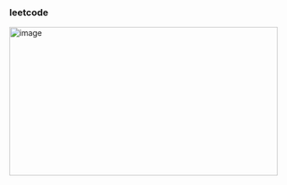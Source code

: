 ### leetcode 
<img width="480" height="266" alt="image" src="https://github.com/user-attachments/assets/b20d4f17-3372-4183-9fac-91201605a79c" />

